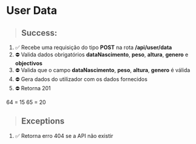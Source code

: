 # User Data

> ## Success:
1. ✅ Recebe uma requisição do tipo **POST** na rota **/api/user/data**
1. ⛔️ Valida dados obrigatórios **dataNascimento**, **peso**, **altura**, **genero** e **objectivos**
1. ⛔️ Valida que o campo **dataNascimento**, **peso**, **altura**, **genero** é válida
1. ⛔️ Gera dados do utilizador com os dados fornecidos
1. ⛔️ Retorna 201

64 = 15
65 = 20

> ## Exceptions
1. ✅ Retorna erro 404 se a API não existir
